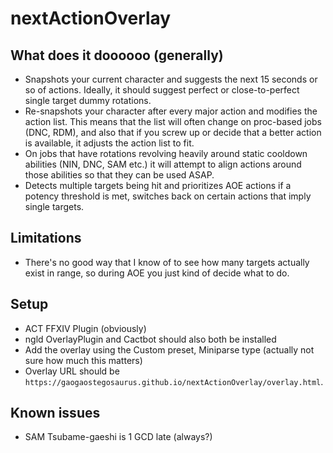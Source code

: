 # nextActionOverlay

## What does it doooooo (generally)

- Snapshots your current character and suggests the next 15 seconds or so of actions. Ideally, it should suggest perfect or close-to-perfect single target dummy rotations.
- Re-snapshots your character after every major action and modifies the action list. This means that the list will often change on proc-based jobs (DNC, RDM), and also that if you screw up or decide that a better action is available, it adjusts the action list to fit.
- On jobs that have rotations revolving heavily around static cooldown abilities (NIN, DNC, SAM etc.) it will attempt to align actions around those abilities so that they can be used ASAP.
- Detects multiple targets being hit and prioritizes AOE actions if a potency threshold is met, switches back on certain actions that imply single targets.

## Limitations

- There's no good way that I know of to see how many targets actually exist in range, so during AOE you just kind of decide what to do.

## Setup

- ACT FFXIV Plugin (obviously)
- ngld OverlayPlugin and Cactbot should also both be installed
- Add the overlay using the Custom preset, Miniparse type (actually not sure how much this matters)
- Overlay URL should be `https://gaogaostegosaurus.github.io/nextActionOverlay/overlay.html`.

## Known issues

- SAM Tsubame-gaeshi is 1 GCD late (always?)
